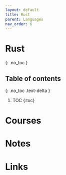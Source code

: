 ```yaml
---
layout: default
title: Rust
parent: Languages
nav_order: 6
---
```


# Rust
{: .no_toc }

## Table of contents
{: .no_toc .text-delta }

1. TOC
{:toc}

# Courses

# Notes

# Links
